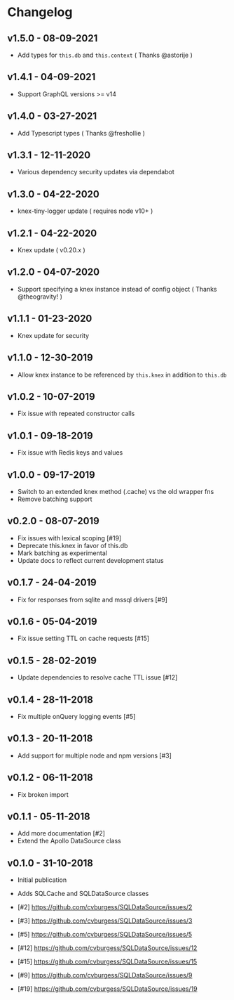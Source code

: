 # Changelog

## v1.5.0 - 08-09-2021

- Add types for `this.db` and `this.context` ( Thanks @astorije )

## v1.4.1 - 04-09-2021

- Support GraphQL versions >= v14

## v1.4.0 - 03-27-2021

- Add Typescript types ( Thanks @freshollie )

## v1.3.1 - 12-11-2020

- Various dependency security updates via dependabot

## v1.3.0 - 04-22-2020

- knex-tiny-logger update ( requires node v10+ )

## v1.2.1 - 04-22-2020

- Knex update ( v0.20.x )

## v1.2.0 - 04-07-2020

- Support specifying a knex instance instead of config object ( Thanks @theogravity! )

## v1.1.1 - 01-23-2020

- Knex update for security

## v1.1.0 - 12-30-2019

- Allow knex instance to be referenced by `this.knex` in addition to `this.db`

## v1.0.2 - 10-07-2019

- Fix issue with repeated constructor calls

## v1.0.1 - 09-18-2019

- Fix issue with Redis keys and values

## v1.0.0 - 09-17-2019

- Switch to an extended knex method (.cache) vs the old wrapper fns
- Remove batching support

## v0.2.0 - 08-07-2019

- Fix issues with lexical scoping [#19]
- Deprecate this.knex in favor of this.db
- Mark batching as experimental
- Update docs to reflect current development status

## v0.1.7 - 24-04-2019

- Fix for responses from sqlite and mssql drivers [#9]

## v0.1.6 - 05-04-2019

- Fix issue setting TTL on cache requests [#15]

## v0.1.5 - 28-02-2019

- Update dependencies to resolve cache TTL issue [#12]

## v0.1.4 - 28-11-2018

- Fix multiple onQuery logging events [#5]

## v0.1.3 - 20-11-2018

- Add support for multiple node and npm versions [#3]

## v0.1.2 - 06-11-2018

- Fix broken import

## v0.1.1 - 05-11-2018

- Add more documentation [#2]
- Extend the Apollo DataSource class

## v0.1.0 - 31-10-2018

- Initial publication
- Adds SQLCache and SQLDataSource classes

- [#2] https://github.com/cvburgess/SQLDataSource/issues/2
- [#3] https://github.com/cvburgess/SQLDataSource/issues/3
- [#5] https://github.com/cvburgess/SQLDataSource/issues/5
- [#12] https://github.com/cvburgess/SQLDataSource/issues/12
- [#15] https://github.com/cvburgess/SQLDataSource/issues/15
- [#9] https://github.com/cvburgess/SQLDataSource/issues/9
- [#19] https://github.com/cvburgess/SQLDataSource/issues/19
